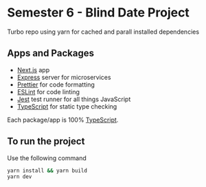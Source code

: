 # Semester 6 - Blind Date Project

Turbo repo using yarn for cached and parall installed dependencies

## Apps and Packages

- [Next.js](https://nextjs.org/) app
- [Express](https://expressjs.com/) server for microservices
- [Prettier](https://prettier.io) for code formatting
- [ESLint](https://eslint.org/) for code linting
- [Jest](https://jestjs.io) test runner for all things JavaScript
- [TypeScript](https://www.typescriptlang.org/) for static type checking

Each package/app is 100% [TypeScript](https://www.typescriptlang.org/).

## To run the project

Use the following command

```sh
yarn install && yarn build
yarn dev
```
